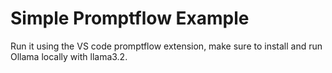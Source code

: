# Simple Promptflow Example
Run it using the VS code promptflow extension, make sure to install and run Ollama locally with llama3.2.
